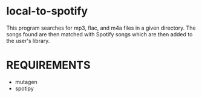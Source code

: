 # local-to-spotify

This program searches for mp3, flac, and m4a files in a given directory. The songs found are then matched with Spotify songs which are then added to the user's library.

REQUIREMENTS
============

- mutagen
- spotipy
